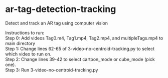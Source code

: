 # ar-tag-detection-tracking
Detect and track an AR tag using computer vision

Instructions to run:  
Step 0: Add videos Tag0.m4, Tag1.mp4, Tag2.mp4, and multipleTags.mp4 to main directory  
Step 1: Change lines 62-65 of 3-video-no-centroid-tracking.py to select which video to run on.  
Step 2: Change lines 39-42 to select cartoon_mode or cube_mode (pick one).  
Step 3: Run 3-video-no-centroid-tracking.py  
